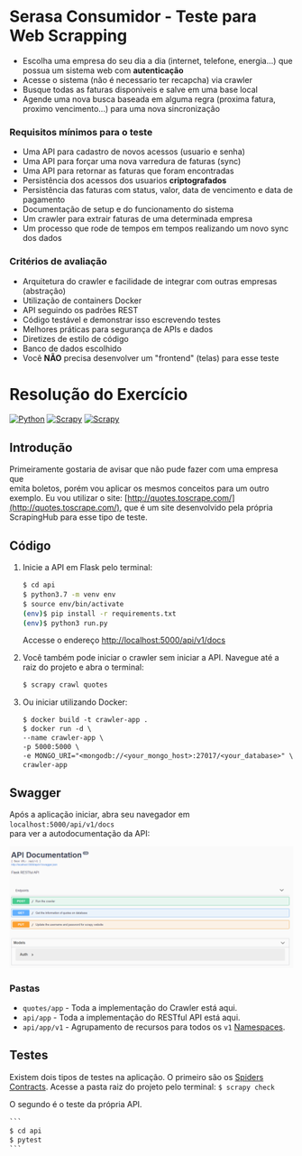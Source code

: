 # Serasa Consumidor - Teste para Web Scrapping
- Escolha uma empresa do seu dia a dia (internet, telefone, energia...) que possua um sistema web com **autenticação**
- Acesse o sistema (não é necessario ter recapcha) via crawler
- Busque todas as faturas disponiveis e salve em uma base local
- Agende uma nova busca baseada em alguma regra (proxima fatura, proximo vencimento...) para uma nova sincronização

### Requisitos mínimos para o teste

- Uma API para cadastro de novos acessos (usuario e senha)
- Uma API para forçar uma nova varredura de faturas (sync)
- Uma API para retornar as faturas que foram encontradas
- Persistência dos acessos dos usuarios **criptografados**
- Persistência das faturas com status, valor, data de vencimento e data de pagamento
- Documentação de setup e do funcionamento do sistema
- Um crawler para extrair faturas de uma determinada empresa
- Um processo que rode de tempos em tempos realizando um novo sync dos dados

### Critérios de avaliação

- Arquitetura do crawler e facilidade de integrar com outras empresas (abstração)
- Utilização de containers Docker
- API seguindo os padrões REST
- Código testável e demonstrar isso escrevendo testes
- Melhores práticas para segurança de APIs e dados
- Diretizes de estilo de código
- Banco de dados escolhido
- Você **NÃO** precisa desenvolver um "frontend" (telas) para esse teste

# Resolução do Exercício
[![Python](https://img.shields.io/badge/python-3.7-blue.svg)]()
[![Scrapy](https://img.shields.io/badge/scrapy-2.0-red.svg)]()
[![Scrapy](https://img.shields.io/badge/mongoDB-green.svg)]()

## Introdução

Primeiramente gostaria de avisar que não pude fazer com uma empresa que  
emita boletos, porém vou aplicar os mesmos conceitos para um outro exemplo.
Eu vou utilizar o site: [http://quotes.toscrape.com/](http://quotes.toscrape.com/), que é um site
desenvolvido pela própria ScrapingHub para esse tipo de teste.


## Código

1. Inicie a API em Flask pelo terminal:

    ```sh
    $ cd api
    $ python3.7 -m venv env
    $ source env/bin/activate
    (env)$ pip install -r requirements.txt
    (env)$ python3 run.py
    ```

    Accesse o endereço [http://localhost:5000/api/v1/docs](http://localhost:5000/api/v1/docs)



2. Você também pode iniciar o crawler sem iniciar a API. Navegue até a raiz do projeto e abra o terminal:

    ```sh
    $ scrapy crawl quotes
    ```

3. Ou iniciar utilizando Docker:

    ```
    $ docker build -t crawler-app .
    $ docker run -d \
    --name crawler-app \
    -p 5000:5000 \
    -e MONGO_URI="<mongodb://<your_mongo_host>:27017/<your_database>" \
    crawler-app 
    ```

## Swagger

Após a aplicação iniciar, abra seu navegador em `localhost:5000/api/v1/docs`  
 para ver a autodocumentação da API:

![](/screenshot.png)


### Pastas
* `quotes/app` - Toda a implementação do Crawler está aqui.
* `api/app` - Toda a implementação do RESTful API está aqui.
* `api/app/v1` - Agrupamento de recursos para todos os `v1` [Namespaces](https://flask-restplus.readthedocs.io/en/stable/scaling.html#multiple-namespaces).


## Testes

Existem dois tipos de testes na aplicação. O primeiro são os
[Spiders Contracts](https://docs.scrapy.org/en/latest/topics/contracts.html). Acesse a pasta raiz do projeto
pelo terminal:
    ```
    $ scrapy check
    ```

O segundo é o teste da própria API.

    ```
    $ cd api
    $ pytest 
    ```
